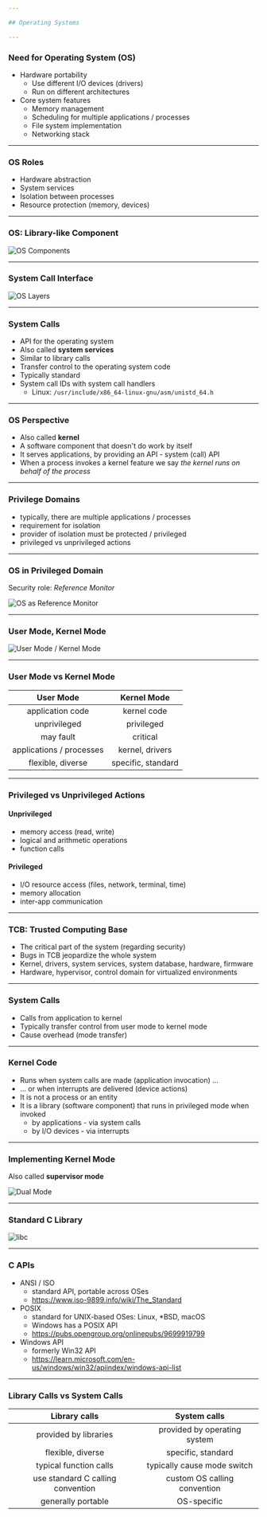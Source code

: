 ```yaml
---

## Operating Systems

---
```


### Need for Operating System (OS)

- Hardware portability
  - Use different I/O devices (drivers)
  - Run on different architectures
- Core system features
  - Memory management
  - Scheduling for multiple applications / processes
  - File system implementation
  - Networking stack

----

### OS Roles

- Hardware abstraction
- System services
- Isolation between processes
- Resource protection (memory, devices)

---

### OS: Library-like Component

![OS Components](../media/os-components.jpg)
<!-- https://technologyrediscovery.net/compFund/obcat.comp.os.html -->

----

### System Call Interface

![OS Layers](../media/os-layers.png)
<!-- https://cse.buffalo.edu/~bina/cse321/fall2017/Lectures/Sept6System.html -->

----

### System Calls

- API for the operating system
- Also called **system services**
- Similar to library calls
- Transfer control to the operating system code
- Typically standard
- System call IDs with system call handlers
  - Linux: `/usr/include/x86_64-linux-gnu/asm/unistd_64.h`

----

### OS Perspective

- Also called **kernel**
- A software component that doesn't do work by itself
- It serves applications, by providing an API - system (call) API
- When a process invokes a kernel feature we say _the kernel runs on behalf of the process_

---

### Privilege Domains

- typically, there are multiple applications / processes
- requirement for isolation
- provider of isolation must be protected / privileged
- privileged vs unprivileged actions

----

### OS in Privileged Domain

Security role: _Reference Monitor_

![OS as Reference Monitor](../media/os-reference-monitor.svg)

----

### User Mode, Kernel Mode

![User Mode / Kernel Mode](../media/user-kernel-mode.png)

----

### User Mode vs Kernel Mode

| User Mode                        | Kernel Mode                                |
| :------------------------------: | :----------------------------------------: |
| application code                 | kernel code                                |
| unprivileged                     | privileged                                 |
| may fault                        | critical                                   |
| applications / processes         | kernel, drivers                            |
| flexible, diverse                | specific, standard                         |

----

### Privileged vs Unprivileged Actions

#### Unprivileged

- memory access (read, write)
- logical and arithmetic operations
- function calls

#### Privileged

- I/O resource access (files, network, terminal, time)
- memory allocation
- inter-app communication

----

### TCB: Trusted Computing Base

- The critical part of the system (regarding security)
- Bugs in TCB jeopardize the whole system
- Kernel, drivers, system services, system database, hardware, firmware
- Hardware, hypervisor, control domain for virtualized environments

---

### System Calls

- Calls from application to kernel
- Typically transfer control from user mode to kernel mode
- Cause overhead (mode transfer)

----

### Kernel Code

- Runs when system calls are made (application invocation) ...
- ... or when interrupts are delivered (device actions)
- It is not a process or an entity
- It is a library (software component) that runs in privileged mode when invoked
  - by applications - via system calls
  - by I/O devices - via interrupts

----

### Implementing Kernel Mode

Also called **supervisor mode**

![Dual Mode](../media/dual-mode.jpeg)

----

### Standard C Library

![libc](../media/libc.svg)

----

### C APIs

- ANSI / ISO
  - standard API, portable across OSes
  - <https://www.iso-9899.info/wiki/The_Standard>
- POSIX
  - standard for UNIX-based OSes: Linux, \*BSD, macOS
  - Windows has a POSIX API
  - <https://pubs.opengroup.org/onlinepubs/9699919799>
- Windows API
  - formerly Win32 API
  - <https://learn.microsoft.com/en-us/windows/win32/apiindex/windows-api-list>

----

### Library Calls vs System Calls

| Library calls                     | System calls                               |
| :-------------------------------: | :----------------------------------------: |
| provided by libraries             | provided by operating system               |
| flexible, diverse                 | specific, standard                         |
| typical function calls            | typically cause mode switch                |
| use standard C calling convention | custom OS calling convention               |
| generally portable                | OS-specific                                |
